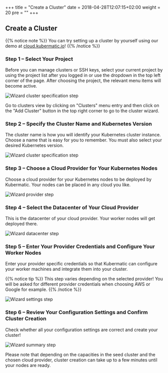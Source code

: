 +++
title = "Create a Cluster"
date = 2018-04-28T12:07:15+02:00
weight = 20
pre = "<b></b>"
+++

## Create a Cluster

{{% notice note %}}
You can try setting up a cluster by yourself using our demo at [cloud.kubermatic.io](https://cloud.kubermatic.io)!
{{% /notice %}}

### Step 1 – Select Your Project

Before you can manage clusters or SSH keys, select your current project by using the project list after you logged in or use the dropdown in the top left corner of the page. After choosing the project, the relevant menu items will become active.

![Wizard cluster specification step](/img/2.13/getting_started/manage_projects/projects-list.png)

Go to clusters view by clicking on "Clusters" menu entry and then click on the "Add Cluster" button in the top right corner to go to the cluster wizard.

### Step 2 – Specify the Cluster Name and Kubernetes Version

The cluster name is how you will identify your Kubernetes cluster instance. Choose a name that is easy for you to remember. You must also select your desired Kubernetes version.

![Wizard cluster specification step](/img/2.13/getting_started/create_cluster/wizard-spec.png)

### Step 3 – Choose a Cloud Provider for Your Kubernetes Nodes

Choose a cloud provider for your Kubernetes nodes to be deployed by Kubermatic. Your nodes can be placed in any cloud you like.

![Wizard provider step](/img/2.13/getting_started/create_cluster/wizard-provider.png)

### Step 4 – Select the Datacenter of Your Cloud Provider

This is the datacenter of your cloud provider. Your worker nodes will get deployed there.

![Wizard datacenter step](/img/2.13/getting_started/create_cluster/wizard-dc.png)

### Step 5 – Enter Your Provider Credentials and Configure Your Worker Nodes

Enter your provider specific credentials so that Kubermatic can configure your worker machines and integrate them into your cluster.

{{% notice tip %}}
This step varies depending on the selected provider! You will be asked for different provider credentials when choosing AWS or Google for example.
{{% /notice %}}

![Wizard settings step](/img/2.13/getting_started/create_cluster/wizard-settings.png)

### Step 6 – Review Your Configuration Settings and Confirm Cluster Creation

Check whether all your configuration settings are correct and create your cluster!

![Wizard summary step](/img/2.13/getting_started/create_cluster/wizard-summary.png)

Please note that depending on the capacities in the seed cluster and the chosen cloud provider, cluster creation can take up to a few minutes until your nodes are ready.
